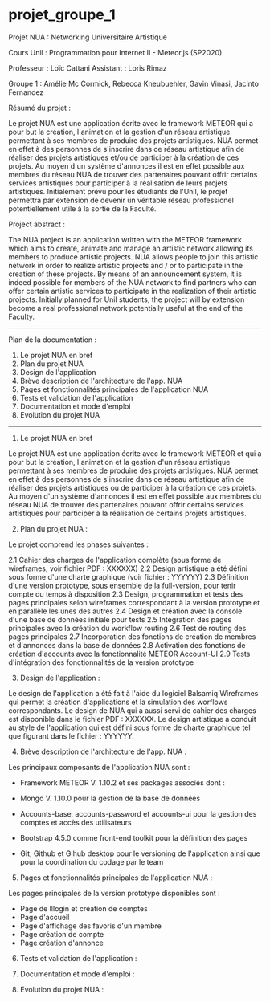 # projet_groupe_1

Projet NUA : Networking Universitaire Artistique

Cours Unil : Programmation pour Internet II - Meteor.js (SP2020)

Professeur : Loïc Cattani
Assistant : Loris Rimaz

Groupe 1 : Amélie Mc Cormick, Rebecca Kneubuehler, Gavin Vinasi, Jacinto Fernandez

Résumé du projet :

Le projet NUA est une application écrite avec le framework METEOR qui a pour but la création, l'animation et la gestion d'un réseau artistique permettant à ses membres de produire des projets artistiques. 
NUA permet en effet à des personnes de s'inscrire dans ce réseau artistique afin de réaliser des projets artistiques et/ou de participer à la création de ces projets.
Au moyen d'un système d'annonces il est en effet possible aux membres du réseau NUA de trouver des partenaires pouvant offrir certains services artistiques pour participer à la réalisation de 
leurs projets artistiques.
Initialement prévu pour les étudiants de l'Unil, le projet permettra par extension de devenir un véritable réseau professionel potentiellement utile à la sortie de la Faculté.

Project abstract :

The NUA project is an application written with the METEOR framework which aims to create, animate and manage an artistic network allowing its members to produce artistic projects.
NUA allows people to join this artistic network in order to realize artistic projects and / or to participate in the creation of these projects.
By means of an announcement system, it is indeed possible for members of the NUA network to find partners who can offer certain artistic services to participate in the realization of
their artistic projects.
Initially planned for Unil students, the project will by extension become a real professional network potentially useful at the end of the Faculty.

_________________________________________________________________________________________________________

Plan de la documentation :

1) Le projet NUA en bref
2) Plan du projet NUA
3) Design de l'application
4) Brève description de l'architecture de l'app. NUA 
5) Pages et fonctionnalités principales de l'application NUA 
6) Tests et validation de l'application 
7) Documentation et mode d'emploi 
8) Evolution du projet NUA 

_________________________________________________________________________________________________________

1) Le projet NUA en bref 

Le projet NUA est une application écrite avec le framework METEOR et qui a pour but la création, l'animation et la gestion d'un réseau artistique permettant à ses membres de produire des projets artistiques. NUA permet en effet à des personnes de s'inscrire dans ce réseau artistique afin de réaliser des projets artistiques ou de participer à la création de ces projets.
Au moyen d'un système d'annonces il est en effet possible aux membres du réseau NUA de trouver des partenaires pouvant offrir certains services artistiques pour participer à la réalisation de certains 
projets artistiques.

2) Plan du projet NUA :

Le projet comprend les phases suivantes :

2.1 Cahier des charges de l'application complète (sous forme de wireframes, voir fichier PDF : XXXXXX)
2.2 Design artistique a été défini sous forme d'une charte graphique (voir fichier : YYYYYY)
2.3 Définition d'une version prototype, sous ensemble de la full-version, pour tenir compte du temps à disposition
2.3 Design, programmation et tests des pages principales selon wireframes correspondant à la version prototype et en parallèle les unes des autres
2.4 Design et création avec la console d'une base de données initiale pour tests
2.5 Intégration des pages principales avec la création du workflow routing
2.6 Test de routing des pages principales
2.7 Incorporation des fonctions de création de membres et d'annonces dans la base de données
2.8 Activation des fonctions de création d'accounts avec la fonctionnalité METEOR Account-UI
2.9 Tests d'intégration des fonctionnalités de la version prototype

3) Design de l'application :

Le design de l'application a été fait à l'aide du logiciel Balsamiq Wireframes qui permet la création d'applications et la simulation des worflows correspondants. Le design de NUA qui a aussi servi de cahier des charges est disponible dans le fichier PDF : XXXXXX.
Le design artistique a conduit au style de l'application qui est défini sous forme de charte graphique tel que figurant dans le fichier : YYYYYY.

4) Brève description de l'architecture de l'app. NUA :

Les principaux composants de l'application NUA sont :

- Framework METEOR V. 1.10.2 et ses packages associés dont :
- Mongo V. 1.10.0 pour la gestion de la base de données
- Accounts-base, accounts-password et accounts-ui pour la gestion des comptes et accès des utilisateurs
- Bootstrap 4.5.0 comme front-end toolkit pour la définition des pages

- Git, Github et Gihub desktop pour le versioning de l'application ainsi que pour la coordination du codage par le team



5) Pages et fonctionnalités principales de l'application NUA :

Les pages principales de la version prototype disponibles sont :

- Page de lllogin et création de comptes
- Page d'accueil
- Page d'affichage des favoris d'un membre
- Page création de compte
- Page création d'annonce


6) Tests et validation de l'application :

7) Documentation et mode d'emploi :

8) Evolution du projet NUA :